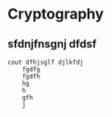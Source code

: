 # Cryptography

## sfdnjfnsgnj dfdsf

```
cout dfhjsglf djlkfdj
    fgdfg
    fgdfh
    hg
    h
    gfh
    j
```